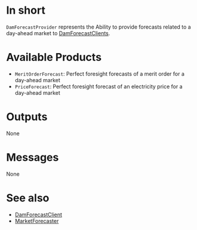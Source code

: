# In short

`DamForecastProvider` represents the Ability to provide forecasts related to a day-ahead market to [DamForecastClients](./DamForecastClient.md).

# Available Products

* `MeritOrderForecast`: Perfect foresight forecasts of a merit order for a day-ahead market
* `PriceForecast`: Perfect foresight forecast of an electricity price for a day-ahead market

# Outputs

None

# Messages

None

# See also

* [DamForecastClient](./DamForecastClient.md)
* [MarketForecaster](../Agents/MarketForecaster.md)